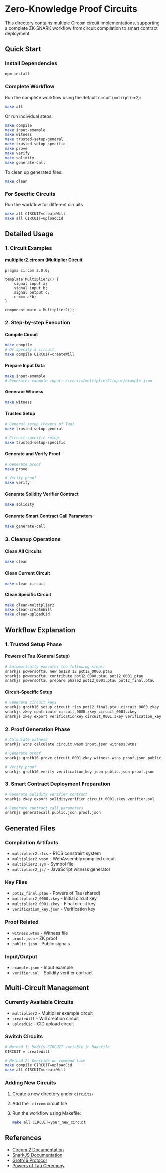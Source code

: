 # Zero-Knowledge Proof Circuits

This directory contains multiple Circom circuit implementations, supporting a complete ZK-SNARK workflow from circuit compilation to smart contract deployment.

## Quick Start

### Install Dependencies

```bash
npm install
```

### Complete Workflow

Run the complete workflow using the default circuit (`multiplier2`):

```bash
make all
```

Or run individual steps:

```bash
make compile
make input-example
make witness
make trusted-setup-general
make trusted-setup-specific
make prove
make verify
make solidity
make generate-call
```

To clean up generated files:

```bash
make clean
```

### For Specific Circuits

Run the workflow for different circuits:

```bash
make all CIRCUIT=createWill
make all CIRCUIT=uploadCid
```

## Detailed Usage

### 1. Circuit Examples

#### multiplier2.circom (Multiplier Circuit)

```circom
pragma circom 2.0.0;

template Multiplier2() {
    signal input a;
    signal input b;
    signal output c;
    c <== a*b;
}

component main = Multiplier2();
```

### 2. Step-by-step Execution

#### Compile Circuit

```bash
make compile
# Or specify a circuit
make compile CIRCUIT=createWill
```

#### Prepare Input Data

```bash
make input-example
# Generates example input: circuits/multiplier2/input/example.json
```

#### Generate Witness

```bash
make witness
```

#### Trusted Setup

```bash
# General setup (Powers of Tau)
make trusted-setup-general

# Circuit-specific setup
make trusted-setup-specific
```

#### Generate and Verify Proof

```bash
# Generate proof
make prove

# Verify proof
make verify
```

#### Generate Solidity Verifier Contract

```bash
make solidity
```

#### Generate Smart Contract Call Parameters

```bash
make generate-call
```

### 3. Cleanup Operations

#### Clean All Circuits

```bash
make clean
```

#### Clean Current Circuit

```bash
make clean-circuit
```

#### Clean Specific Circuit

```bash
make clean-multiplier2
make clean-createWill
make clean-uploadCid
```

## Workflow Explanation

### 1. Trusted Setup Phase

#### Powers of Tau (General Setup)

```bash
# Automatically executes the following steps:
snarkjs powersoftau new bn128 12 pot12_0000.ptau
snarkjs powersoftau contribute pot12_0000.ptau pot12_0001.ptau
snarkjs powersoftau prepare phase2 pot12_0001.ptau pot12_final.ptau
```

#### Circuit-Specific Setup

```bash
# Generate circuit keys
snarkjs groth16 setup circuit.r1cs pot12_final.ptau circuit_0000.zkey
snarkjs zkey contribute circuit_0000.zkey circuit_0001.zkey
snarkjs zkey export verificationkey circuit_0001.zkey verification_key.json
```

### 2. Proof Generation Phase

```bash
# Calculate witness
snarkjs wtns calculate circuit.wasm input.json witness.wtns

# Generate proof
snarkjs groth16 prove circuit_0001.zkey witness.wtns proof.json public.json

# Verify proof
snarkjs groth16 verify verification_key.json public.json proof.json
```

### 3. Smart Contract Deployment Preparation

```bash
# Generate Solidity verifier contract
snarkjs zkey export solidityverifier circuit_0001.zkey verifier.sol

# Generate contract call parameters
snarkjs generatecall public.json proof.json
```

## Generated Files

### Compilation Artifacts

- `multiplier2.r1cs` - R1CS constraint system
- `multiplier2.wasm` - WebAssembly compiled circuit
- `multiplier2.sym` - Symbol file
- `multiplier2_js/` - JavaScript witness generator

### Key Files

- `pot12_final.ptau` - Powers of Tau (shared)
- `multiplier2_0000.zkey` - Initial circuit key
- `multiplier2_0001.zkey` - Final circuit key
- `verification_key.json` - Verification key

### Proof Related

- `witness.wtns` - Witness file
- `proof.json` - ZK proof
- `public.json` - Public signals

### Input/Output

- `example.json` - Input example
- `verifier.sol` - Solidity verifier contract

## Multi-Circuit Management

### Currently Available Circuits

- `multiplier2` - Multiplier example circuit
- `createWill` - Will creation circuit
- `uploadCid` - CID upload circuit

### Switch Circuits

```bash
# Method 1: Modify CIRCUIT variable in Makefile
CIRCUIT = createWill

# Method 2: Override on command line
make compile CIRCUIT=uploadCid
make all CIRCUIT=createWill
```

### Adding New Circuits

1. Create a new directory under `circuits/`
2. Add the `.circom` circuit file
3. Run the workflow using Makefile:

   ```bash
   make all CIRCUIT=your_new_circuit
   ```

## References

- [Circom 2 Documentation](https://docs.circom.io/getting-started/installation/)
- [SnarkJS Documentation](https://github.com/iden3/snarkjs)
- [Groth16 Protocol](https://eprint.iacr.org/2016/260.pdf)
- [Powers of Tau Ceremony](https://github.com/privacy-scaling-explorations/perpetualpowersoftau)
